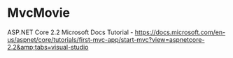 # MvcMovie
ASP.NET Core 2.2 Microsoft Docs Tutorial - https://docs.microsoft.com/en-us/aspnet/core/tutorials/first-mvc-app/start-mvc?view=aspnetcore-2.2&amp;tabs=visual-studio 
